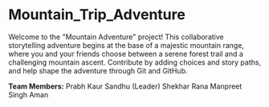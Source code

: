 # Mountain_Trip_Adventure
Welcome to the "Mountain Adventure" project! This collaborative storytelling adventure begins at the base of a majestic mountain range, where you and your friends choose between a serene forest trail and a challenging mountain ascent. Contribute by adding choices and story paths, and help shape the adventure through Git and GitHub.

**Team Members:**
Prabh Kaur Sandhu (Leader)
Shekhar Rana
Manpreet Singh
Aman
